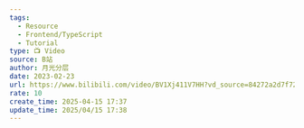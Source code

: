 ```yaml
---
tags:
  - Resource
  - Frontend/TypeScript
  - Tutorial
type: 📺 Video
source: B站
author: 月光分层
date: 2023-02-23
url: https://www.bilibili.com/video/BV1Xj411V7HH?vd_source=84272a2d7f72158b38778819be5bc6ad
rate: 10
create_time: 2025-04-15 17:37
update_time: 2025/04/15 17:38
---
```

